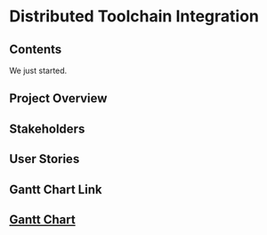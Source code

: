 <h1>Distributed Toolchain Integration</h1>

<h2>Contents</h2>
We just started.

<h2>Project Overview<h2>

<h2>Stakeholders<h2>

<h2>User Stories<h2>

<h2>Gantt Chart Link<h2>
<a href=https://github.com/orgs/spe-uob/projects/119/views/2>Gantt Chart</a>



